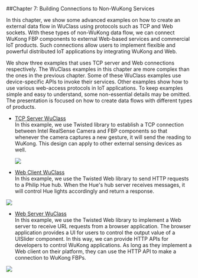##Chapter 7: Building Connections to Non-WuKong Services 

In this chapter, we show some advanced examples on how to create an external data flow in WuClass using protocols such as TCP and Web sockets. With these types of non-WuKong data flow, we can connect WuKong FBP components to external Web-based services and commercial IoT products. Such connections allow users to implement flexible and powerful distributed IoT applications by integrating WuKong and Web. 



We show three examples that uses TCP server and Web connections respectively. The WuClass examples in this chapter are more complex than the ones in the previous chapter. 
Some of these WuClass examples use device-specific APIs to invoke their services. Other examples show how to use various web-access protocols in IoT applications.
To keep examples simple and easy to understand, some non-essential details may be omitted. The presentation is focused on how to create data flows with different types of products. 

* [TCP Server WuClass  ](Ch7_For_RealSense_Camera.md)  
  In this example, we use Twisted library to establish a TCP connection between Intel RealSense Camera and FBP components so that whenever the camera captures a new gesture, it will send the reading to WuKong. This design can apply to other external sensing devices as well. 
  
  ![](img/twisted_tcp_server_application2.png)   

*  [Web Client WuClass ](Ch7_For_Philip_Hue_Series.md)  
   In this example, we use the Twisted Web library to send HTTP requests to a Philip Hue hub. When the Hue's hub server receives messages, it will control Hue lights accordingly and return a response. 
   
  ![](img/twisted_web_client_application2.png)
*  [Web Server WuClass](Ch7_For_Web_Application.md)     
   In this example, we use the Twisted Web library to implement a Web server to receive URL requests from a browser application. The browser application provides a UI for users to control the output value of a UISlider component. In this way, we can provide HTTP APIs for developers to control WuKong applications. As long as they implement a Web client on their platform, they can use the HTTP API to make a connection to WuKong FBPs.  
   
  ![](img/twisted_web_server_application2.png)
  


